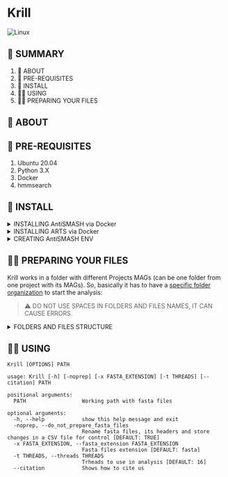 # Krill

![Linux](https://img.shields.io/badge/Linux-FCC624?style=for-the-badge&logo=linux&logoColor=black)

## :mag_right: SUMMARY
1. :scroll: ABOUT
2. :electric_plug: PRE-REQUISITES
3. :dvd: INSTALL
4. :woman_technologist: USING
5. :woman_teacher: PREPARING YOUR FILES

## :scroll: ABOUT

## :electric_plug: PRE-REQUISITES
1. Ubuntu 20.04
2. Python 3.X
3. Docker
4. hmmsearch

## :dvd: INSTALL

<details><summary>INSTALLING AntiSMASH via Docker</summary>
<p>
    
1. Pull [AntiSMASH Docker Image](https://hub.docker.com/r/antismash/standalone)
    
```
docker pull antismash/standalone
```
    
2. Prepare AntiSMASH run scripts
    
```
mkdir ~/bin    # not required if you already have that
curl -q https://dl.secondarymetabolites.org/releases/6.1.1/docker-run_antismash-full > ~/bin/run_antismash
chmod a+x ~/bin/run_antismash
export PATH="$HOME/bin:$PATH"
```
    
3. Test installation
    
```
run_antismash . . --version
```
    
or
    
```
run_antismash . . --version
```
    
</p>
</details>
    
<details><summary>INSTALLING ARTS via Docker</summary>
<p>
    
1. Choose a folder to ARTS Docker Compose to be and download it
    
```
mkdir ARTSdocker && cd ARTSdocker && export ARTSPATH=$(pwd)
wget -O docker-compose.yml https://bitbucket.org/ziemertlab/arts/raw/HEAD/docker-compose-arts.yml
```

</p>
</details>

<details><summary>CREATING AntiSMASH ENV</summary>
<p>

</p>
</details>

## :woman_teacher: PREPARING YOUR FILES

Krill works in a folder with different Projects MAGs (can be one folder from one project with its MAGs). So, basically it has to have a [specific folder organization](example/) to start the analysis:

> :warning: DO NOT USE SPACES IN FOLDERS AND FILES NAMES, IT CAN CAUSE ERRORS.

<details><summary>FOLDERS AND FILES STRUCTURE</summary>
<p>
    
#### Flowchart Scheme
```mermaid
flowchart TB
    subgraph A[example/ - Main folder]
        subgraph B[PRJNA602601/ ]
        E[MAG_1.fasta]
        F[MAG_2.fasta]
        G[MAG_3.fasta]
        N[...]
        end
        subgraph C[Project_B/ ]
        H[MAG_1.fasta]
        I[MAG_2.fasta]
        J[MAG_3.fasta]
        O[...]
        end
        subgraph D[Project_C/ ]
        K[MAG_1.fasta]
        L[MAG_2.fasta]
        M[MAG_3.fasta]
        P[...]
        end
    end
```

#### Printscreen Scheme
<p align="center">
    <img src="https://user-images.githubusercontent.com/50638088/184180804-c794655e-3e4c-4509-b38a-3f63eac7c0d5.png"/>
</p>
</p>
</details>
    
## :woman_technologist: USING
```
Krill [OPTIONS] PATH
```

```
usage: Krill [-h] [-noprep] [-x FASTA_EXTENSION] [-t THREADS] [--citation] PATH

positional arguments:
  PATH                  Working path with fasta files

optional arguments:
  -h, --help            show this help message and exit
  -noprep, --do_not_prepare_fasta_files
                        Rename fasta files, its headers and store changes in a CSV file for control [DEFAULT: TRUE]
  -x FASTA_EXTENSION, --fasta_extension FASTA_EXTENSION
                        Fasta files extension [DEFAULT: fasta]
  -t THREADS, --threads THREADS
                        Trheads to use in analysis [DEFAULT: 16]
  --citation            Shows how to cite us
```
